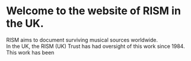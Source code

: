# Welcome to the website of RISM in the UK.
RISM aims to document surviving musical sources worldwide.  
In the UK, the RISM (UK) Trust has had oversight of this work since 1984.
This work has been
